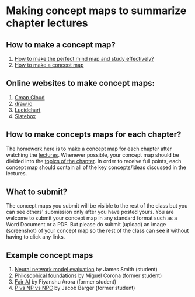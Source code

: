 # Making concept maps to summarize chapter lectures 

## How to make a concept map?
1. [How to make the perfect mind map and study effectively?](https://youtu.be/-Y1HJMuqAPY)
1. [How to make a concept map](https://youtu.be/8XGQGhli0I0)

## Online websites to make concept maps:
1. [Cmap Cloud](https://cmapcloud.ihmc.us/)
1. [draw.io](https://app.diagrams.net/)
1. [Lucidchart](https://www.lucidchart.com/)
1. [Slatebox](https://slatebox.com/)

## How to make concepts maps for each chapter?
The homework here is to make a concept map for each chapter after watching the [lectures](./LECTURES.md). Whenever possible, your concept map should be divided into the [topics of the chapter](./LECTURES.md). In order to receive full points, each concept map should contain all of the key concepts/ideas discussed in the lectures.

## What to submit?
The concept maps you submit will be visible to the rest of the class but you can see others' submission only after you have posted yours. You are welcome to submit your concept map in any standard format such as a Word Document or a PDF. But please do submit (upload) an image (screenshot) of your concept map so the rest of the class can see it without having to click any links.

## Example concept maps
1. [Neural network model evaluation](https://github.com/badriadhikari/Deep-Learning/blob/master/syllabus/concept_map_james_smith_module-8.pdf) by James Smith (student)
1. [Philosophical foundations](https://github.com/badriadhikari/Deep-Learning/blob/master/syllabus/concept_map_philosophical_foundations_by_miguel_corona.pdf)  by Miguel Corona (former student)
1. [Fair AI](https://github.com/badriadhikari/Deep-Learning/blob/master/syllabus/concept_map_fair_ai_fiyanshu_arora.jpeg) by Fiyanshu Arora (former student)
1. [P vs NP vs NPC](https://github.com/badriadhikari/Deep-Learning/blob/master/syllabus/p_vs_np_vs_npc_concept_map_jacob.pdf) by Jacob Barger (former student)
